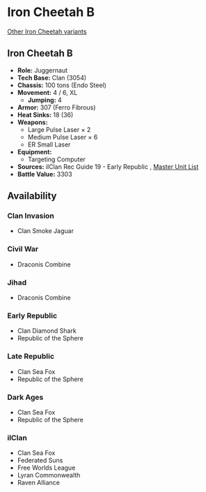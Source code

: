 # Iron Cheetah B 

[Other Iron Cheetah variants](../iron_cheetah.md) 

## Iron Cheetah B 

- **Role:** Juggernaut 
- **Tech Base:** Clan (3054) 
- **Chassis:** 100 tons (Endo Steel) 
- **Movement:** 4 / 6, XL 
  - **Jumping:** 4 
- **Armor:** 307 (Ferro Fibrous) 
- **Heat Sinks:** 18 (36) 
- **Weapons:** 
  - Large Pulse Laser × 2 
  - Medium Pulse Laser × 6 
  - ER Small Laser 
- **Equipment:** 
  - Targeting Computer 
- **Sources:** ilClan Rec Guide 19 - Early Republic , [Master Unit List](http://masterunitlist.info/Unit/Details/8321/iron-cheetah-b) 
- **Battle Value:** 3303 

## Availability 

### Clan Invasion 

- Clan Smoke Jaguar 

### Civil War 

- Draconis Combine 

### Jihad 

- Draconis Combine 

### Early Republic 

- Clan Diamond Shark 
- Republic of the Sphere 

### Late Republic 

- Clan Sea Fox 
- Republic of the Sphere 

### Dark Ages 

- Clan Sea Fox 
- Republic of the Sphere 

### ilClan 

- Clan Sea Fox 
- Federated Suns 
- Free Worlds League 
- Lyran Commonwealth 
- Raven Alliance 

